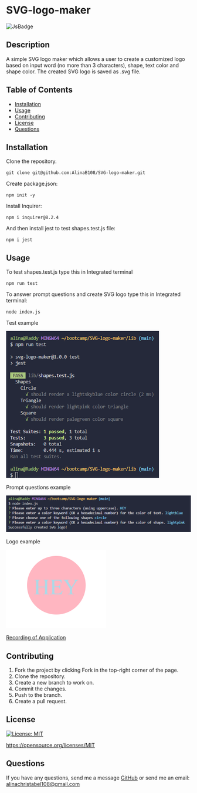 # SVG-logo-maker

![JsBadge](https://img.shields.io/badge/JavaScript-F7DF1E?style=for-the-badge&logo=javascript&logoColor=black)

## Description
A simple SVG logo maker which allows a user to create a customized logo based on input word (no more than 3 characters), shape, text color and shape color. The created SVG logo is saved as .svg file.

## Table of Contents
- [Installation](#installation)
- [Usage](#usage)
- [Contributing](#contributing)
- [License](#license)
- [Questions](#questions)

## Installation
Clone the repository.
```
git clone git@github.com:AlinaB108/SVG-logo-maker.git
```
Create package.json:
```
npm init -y
```
Install Inquirer:
```
npm i inquirer@8.2.4
```
And then install jest to test shapes.test.js file:
```
npm i jest
```

## Usage
To test shapes.test.js type this in Integrated terminal
``` 
npm run test
```
To answer prompt questions and create SVG logo type this in Integrated terminal:
```
node index.js
```
Test example

![Test](./lib/images/testExample.png)

Prompt questions example

![Questions](./lib/images/promptQuestions.png)

Logo example

![Logo](./lib/images/logoExample.png)

[Recording of Application](https://watch.screencastify.com/v/gP5CGnr5mOiN5MidDtMZ)

## Contributing
1. Fork the project by clicking Fork in the top-right corner of the page.
2. Clone the repository.
3. Create a new branch to work on.
4. Commit the changes.
5. Push to the branch.
6. Create a pull request.


## License
[![License: MIT](https://img.shields.io/badge/License-MIT-yellow.svg)](https://opensource.org/licenses/MIT)

https://opensource.org/licenses/MIT 
    
## Questions
If you have any questions, send me a message [GitHub](https://github.com/abc) or send me an email: [alinachristabel108@gmail.com](alinachristabel108@gmail.com)
